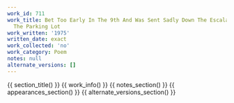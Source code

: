 ```yaml
---
work_id: 711
work_title: Bet Too Early In The 9th And Was Sent Sadly Down The Escalator And Into
  The Parking Lot
work_written: '1975'
written_date: exact
work_collected: 'no'
work_category: Poem
notes: null
alternate_versions: []
---
```


{{ section_title() }}
{{ work_info() }}
{{ notes_section() }}
{{ appearances_section() }}
{{ alternate_versions_section() }}